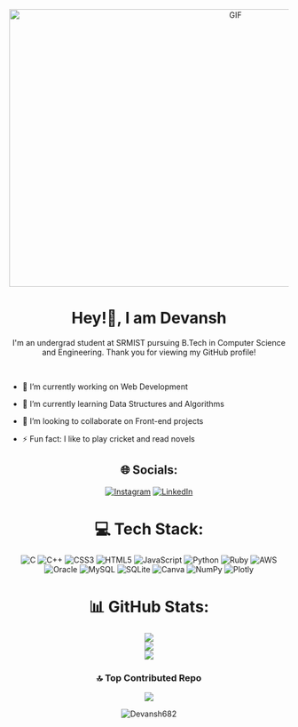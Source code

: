 <div align="center">

<img align="center" alt="GIF" src="https://github.com/abhisheknaiidu/abhisheknaiidu/blob/master/code.gif?raw=true" width="800" height="500" />

  
#  Hey!👋, I am Devansh

 I'm an undergrad student at SRMIST pursuing B.Tech in Computer Science and Engineering. Thank you for viewing my GitHub profile!
<div align="left">
<br />

  - 🔭 I’m currently working on Web Development 
  
  - 🌱 I’m currently learning Data Structures and Algorithms
  
  - 👯 I’m looking to collaborate on Front-end projects
  
  - ⚡ Fun fact: I like to play cricket and read novels
<div align="center">
  
  
## 🌐 Socials:
[![Instagram](https://img.shields.io/badge/Instagram-%23E4405F.svg?logo=Instagram&logoColor=white)](https://instagram.com/devanshh._) [![LinkedIn](https://img.shields.io/badge/LinkedIn-%230077B5.svg?logo=linkedin&logoColor=white)](https://linkedin.com/in/devanshsingh25) 
  


# 💻 Tech Stack:
![C](https://img.shields.io/badge/c-%2300599C.svg?style=flat&logo=c&logoColor=white) ![C++](https://img.shields.io/badge/c++-%2300599C.svg?style=flat&logo=c%2B%2B&logoColor=white) ![CSS3](https://img.shields.io/badge/css3-%231572B6.svg?style=flat&logo=css3&logoColor=white) ![HTML5](https://img.shields.io/badge/html5-%23E34F26.svg?style=flat&logo=html5&logoColor=white) ![JavaScript](https://img.shields.io/badge/javascript-%23323330.svg?style=flat&logo=javascript&logoColor=%23F7DF1E) ![Python](https://img.shields.io/badge/python-3670A0?style=flat&logo=python&logoColor=ffdd54) ![Ruby](https://img.shields.io/badge/ruby-%23CC342D.svg?style=flat&logo=ruby&logoColor=white) ![AWS](https://img.shields.io/badge/AWS-%23FF9900.svg?style=flat&logo=amazon-aws&logoColor=white) ![Oracle](https://img.shields.io/badge/Oracle-F80000?style=flat&logo=oracle&logoColor=white) ![MySQL](https://img.shields.io/badge/mysql-%2300f.svg?style=flat&logo=mysql&logoColor=white) ![SQLite](https://img.shields.io/badge/sqlite-%2307405e.svg?style=flat&logo=sqlite&logoColor=white) ![Canva](https://img.shields.io/badge/Canva-%2300C4CC.svg?style=flat&logo=Canva&logoColor=white) ![NumPy](https://img.shields.io/badge/numpy-%23013243.svg?style=flat&logo=numpy&logoColor=white) ![Plotly](https://img.shields.io/badge/Plotly-%233F4F75.svg?style=flat&logo=plotly&logoColor=white)
                                                     
                                                     
# 📊 GitHub Stats:
![](https://github-readme-stats.vercel.app/api?username=Devansh682&theme=material-palenight&hide_border=false&include_all_commits=false&count_private=false)<br/>
![](https://github-readme-streak-stats.herokuapp.com/?user=Devansh682&theme=material-palenight&hide_border=false)<br/>
![](https://github-readme-stats.vercel.app/api/top-langs/?username=Devansh682&theme=material-palenight&hide_border=false&include_all_commits=false&count_private=false&layout=compact)

                                                  
### 🔝 Top Contributed Repo
![](https://github-contributor-stats.vercel.app/api?username=Devansh682&limit=5&theme=tokyonight&combine_all_yearly_contributions=true)
  
  <p align="centre"> <img src="https://komarev.com/ghpvc/?username=Devansh682&label=Profile%20views&color=0e75b6&style=flat" alt="Devansh682" /> </p>

<!-- Proudly created with GPRM ( https://gprm.itsvg.in ) -->
